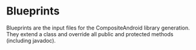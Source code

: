 # Blueprints

Blueprints are the input files for the CompositeAndroid library generation. They extend a class and override all public and protected methods (including javadoc).